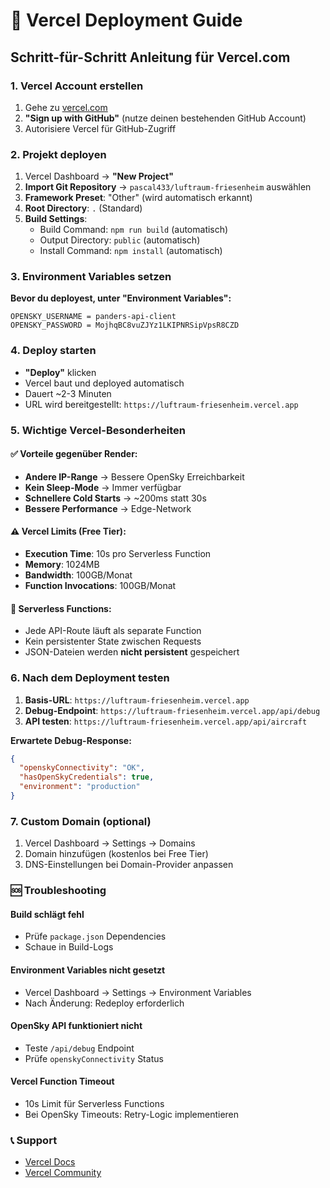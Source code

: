 # 🚀 Vercel Deployment Guide

## Schritt-für-Schritt Anleitung für Vercel.com

### 1. Vercel Account erstellen
1. Gehe zu [vercel.com](https://vercel.com)
2. **"Sign up with GitHub"** (nutze deinen bestehenden GitHub Account)
3. Autorisiere Vercel für GitHub-Zugriff

### 2. Projekt deployen
1. Vercel Dashboard → **"New Project"**
2. **Import Git Repository** → `pascal433/luftraum-friesenheim` auswählen
3. **Framework Preset**: "Other" (wird automatisch erkannt)
4. **Root Directory**: `.` (Standard)
5. **Build Settings**: 
   - Build Command: `npm run build` (automatisch)
   - Output Directory: `public` (automatisch)
   - Install Command: `npm install` (automatisch)

### 3. Environment Variables setzen
**Bevor du deployest, unter "Environment Variables":**

```
OPENSKY_USERNAME = panders-api-client
OPENSKY_PASSWORD = MojhqBC8vuZJYz1LKIPNRSipVpsR8CZD
```

### 4. Deploy starten
- **"Deploy"** klicken
- Vercel baut und deployed automatisch
- Dauert ~2-3 Minuten
- URL wird bereitgestellt: `https://luftraum-friesenheim.vercel.app`

### 5. Wichtige Vercel-Besonderheiten

#### ✅ **Vorteile gegenüber Render:**
- **Andere IP-Range** → Bessere OpenSky Erreichbarkeit
- **Kein Sleep-Mode** → Immer verfügbar
- **Schnellere Cold Starts** → ~200ms statt 30s
- **Bessere Performance** → Edge-Network

#### ⚠️ **Vercel Limits (Free Tier):**
- **Execution Time**: 10s pro Serverless Function
- **Memory**: 1024MB
- **Bandwidth**: 100GB/Monat
- **Function Invocations**: 100GB/Monat

#### 🔄 **Serverless Functions:**
- Jede API-Route läuft als separate Function
- Kein persistenter State zwischen Requests
- JSON-Dateien werden **nicht persistent** gespeichert

### 6. Nach dem Deployment testen

1. **Basis-URL**: `https://luftraum-friesenheim.vercel.app`
2. **Debug-Endpoint**: `https://luftraum-friesenheim.vercel.app/api/debug`
3. **API testen**: `https://luftraum-friesenheim.vercel.app/api/aircraft`

**Erwartete Debug-Response:**
```json
{
  "openskyConnectivity": "OK",
  "hasOpenSkyCredentials": true,
  "environment": "production"
}
```

### 7. Custom Domain (optional)
1. Vercel Dashboard → Settings → Domains
2. Domain hinzufügen (kostenlos bei Free Tier)
3. DNS-Einstellungen bei Domain-Provider anpassen

### 🆘 Troubleshooting

#### Build schlägt fehl
- Prüfe `package.json` Dependencies
- Schaue in Build-Logs

#### Environment Variables nicht gesetzt
- Vercel Dashboard → Settings → Environment Variables
- Nach Änderung: Redeploy erforderlich

#### OpenSky API funktioniert nicht
- Teste `/api/debug` Endpoint
- Prüfe `openskyConnectivity` Status

#### Vercel Function Timeout
- 10s Limit für Serverless Functions
- Bei OpenSky Timeouts: Retry-Logic implementieren

### 📞 Support
- [Vercel Docs](https://vercel.com/docs)
- [Vercel Community](https://github.com/vercel/vercel/discussions)
